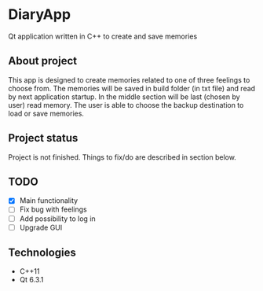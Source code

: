 # DiaryApp
Qt application written in C++ to create and save memories



## About project
This app is designed to create memories related to one of three feelings to choose from.
The memories will be saved in build folder (in txt file) and read by next application startup. In the middle section will be last (chosen by user) read memory.
The user is able to choose the backup destination to load or save memories.

## Project status
Project is not finished. Things to fix/do are described in section below.

## TODO
- [x] Main functionality
- [ ] Fix bug with feelings
- [ ] Add possibility to log in
- [ ] Upgrade GUI

## Technologies
- C++11
- Qt 6.3.1

